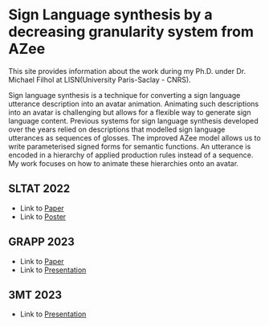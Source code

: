 # Sign Language synthesis by a decreasing granularity system from AZee

This site provides information about the work during my Ph.D. under Dr. Michael Filhol at LISN(University Paris-Saclay - CNRS).

Sign language synthesis is a technique for converting a sign language utterance description into an avatar animation. Animating such descriptions into an avatar is challenging but allows for a flexible way to generate sign language content. Previous systems for sign language synthesis developed over the years relied on descriptions that modelled sign language utterances as sequences of glosses. The improved AZee model allows us to write parameterised signed forms for semantic functions. An utterance is encoded in a hierarchy of applied production rules instead of a sequence. My work focuses on how to animate these hierarchies onto an avatar.

## SLTAT 2022
- Link to [Paper](./paper.pdf)
- Link to [Poster](./poster.pdf)

## GRAPP 2023
- Link to [Paper](./GRAPP_DC.pdf)
- Link to [Presentation](./presentation.pptx)

## 3MT 2023
- Link to [Presentation](./slide.pptx)
